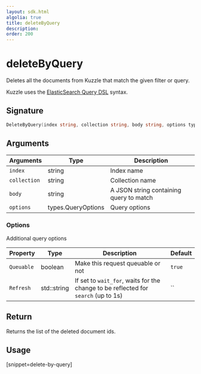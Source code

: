 ```yaml
---
layout: sdk.html
algolia: true
title: deleteByQuery
description:
order: 200
---
```


# deleteByQuery

Deletes all the documents from Kuzzle that match the given filter or query.

Kuzzle uses the [ElasticSearch Query DSL](https://www.elastic.co/guide/en/elasticsearch/reference/5.x/query-dsl.html) syntax.


## Signature

```go
DeleteByQuery(index string, collection string, body string, options types.QueryOptions) ([]string, error)
```

## Arguments

| Arguments | Type | Description |
| --- | --- | --- |
| `index` | string | Index name |
| `collection` | string | Collection name |
| `body` | string | A JSON string containing query to match |
| `options` | types.QueryOptions | Query options |

### Options

Additional query options

| Property   | Type    | Description                       | Default |
| ---------- | ------- | --------------------------------- | ------- |
| `Queuable` | boolean | Make this request queuable or not | `true`  |
| `Refresh` | std::string | If set to `wait_for`, waits for the change to be reflected for `search` (up to 1s) | `` |

## Return

Returns the list of the deleted document ids.

## Usage

[snippet=delete-by-query]

